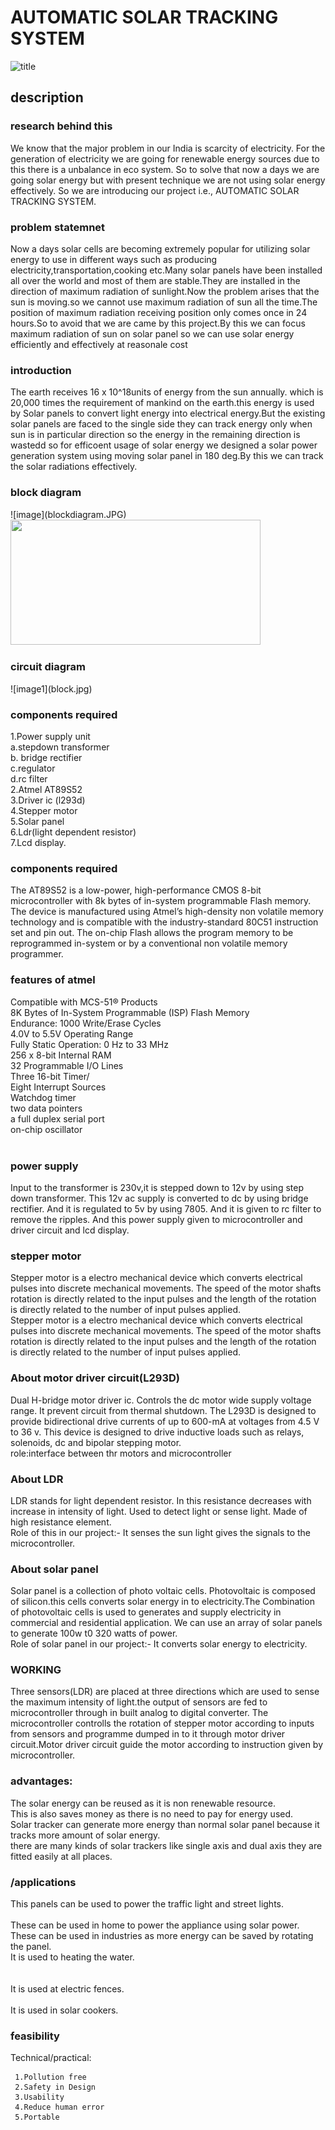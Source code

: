  <h1>AUTOMATIC SOLAR TRACKING SYSTEM</h1>
 
![title](https://user-images.githubusercontent.com/53783352/71420989-23785b80-269e-11ea-87be-2d12f223b92e.jpg)


 <h2>description</h2>
 
<h3>research behind this</h3>
<p>We know that the major problem in  our India is scarcity of electricity. For the generation of electricity we are going for renewable energy sources due to this there is a unbalance in eco system.
So to solve that now a days we are going solar energy but with present technique we are not using solar energy effectively.
So we are introducing our project i.e., AUTOMATIC SOLAR TRACKING SYSTEM.</p>
<h3>problem statemnet</h3>
 <p>Now a days solar cells are becoming extremely popular for utilizing solar energy to use in different ways such as producing electricity,transportation,cooking etc.Many solar panels have been installed all over the world and most of them are stable.They are installed in the direction of maximum radiation of sunlight.Now the problem arises that the sun is moving.so we cannot use maximum radiation of sun all the time.The position of maximum radiation receiving position only comes once in 24 hours.So to avoid that we are came by this project.By this we can focus maximum radiation of sun on solar panel so we can use solar energy efficiently and effectively at reasonale cost</p>
 
 <h3>introduction</h3>
  <p>The earth receives 16 x 10^18units of energy from the sun annually. which is 20,000 times the requirement of mankind on the earth.this energy is used by Solar panels to convert light energy into electrical energy.But the existing solar panels are faced to the  single side they can track energy only when sun is in particular direction so the energy in the remaining direction is wastedd so for efficoent usage of solar energy we designed a solar power generation system using moving  solar panel in 180 deg.By this we can track the solar radiations effectively.</p>

 <h3>block diagram</h3>
![image](blockdiagram.JPG)
<img src="solar tracking sysem/cd.jpg" width="400" height="200">



 <h3>circuit diagram</h3>
 ![image1](block.jpg)
 <h3>components required</h3>
 1.Power supply unit
     <br/>
    a.stepdown transformer
   <br/>
    b. bridge rectifier<br/>
    c.regulator<br/>
    d.rc filter<br/>
2.Atmel AT89S52
<br/>
3.Driver ic (l293d)
<br/>
4.Stepper motor
<br/>
5.Solar panel
<br/>
6.Ldr(light dependent resistor)
<br/>
7.Lcd display.
<h3>components required</h3>
 <p>The AT89S52 is a low-power, high-performance CMOS 8-bit microcontroller with 8k bytes of in-system programmable Flash memory.
 The device is manufactured using Atmel’s high-density non volatile memory technology and is compatible with the industry-standard 80C51 instruction set and pin out. The on-chip Flash allows the program memory to be reprogrammed in-system or by a conventional non volatile memory programmer.</p>
 <h3> features of atmel</h3>
 Compatible with MCS-51® Products
 <br/>
8K Bytes of In-System Programmable (ISP) Flash Memory
<br/>
Endurance: 1000 Write/Erase Cycles
<br/>
4.0V to 5.5V Operating Range
<br/>
Fully Static Operation: 0 Hz to 33 MHz
<br/>
256 x 8-bit Internal RAM
<br/>
32 Programmable I/O Lines
<br/>
Three 16-bit Timer/
<br/>
Eight Interrupt Sources
<br/>
Watchdog timer
<br/>
 two data pointers
 <br/>
a full duplex serial port
<br/>
on-chip oscillator
<br/><br/>
<h3>power supply</h3>
  <p>Input to the transformer is 230v,it is stepped down to 12v by using step down transformer.
This 12v ac supply is converted to dc by using bridge rectifier.
And it is regulated to 5v by using 7805.
And it is given to rc filter to remove the ripples.
And this power supply given to microcontroller and driver circuit and lcd display.<p>
  <h3>stepper motor</h3>
  <p>Stepper motor is a electro mechanical device which converts electrical pulses into discrete mechanical movements.
The speed of the motor shafts rotation is directly related to the input pulses and the length of the rotation is directly related to the number of input pulses applied.
<br/>
Stepper motor is a electro mechanical device which converts electrical pulses into discrete mechanical movements.
The speed of the motor shafts rotation is directly related to the input pulses and the length of the rotation is directly related to the number of input pulses applied.
</p>
<h3>About motor driver circuit(L293D)</h3>
<p>Dual H-bridge motor driver ic.
Controls the dc motor 
 wide supply voltage range.
It prevent circuit from thermal shutdown. 
The L293D is designed to provide bidirectional drive currents of up to 600-mA at voltages from 4.5 V to 36 v.
This device is designed to drive inductive loads such as relays, solenoids, dc and bipolar stepping motor.
<br/>
role:interface between thr motors and microcontroller</p>
<h3>About LDR</h3>
<p>LDR stands for light dependent resistor.
In this resistance decreases with increase in intensity of  light.
Used to detect light or sense light.
Made of high resistance element.
  <br/>
    Role of this in our project:-
It senses the sun light gives the signals to the microcontroller.</p>
<h3>About solar panel</h3>
<p>Solar panel is a collection of photo voltaic cells.
Photovoltaic is composed of silicon.this cells
  converts solar energy in to electricity.The
Combination  of photovoltaic cells is used to generates and supply electricity in commercial and residential application.
We can use an array of solar panels to generate 100w t0 320 watts of power.
  <br/>
  Role of solar panel in our project:-
It converts  solar energy to electricity.
</p>
<h3>WORKING</h3>
<p>Three sensors(LDR) are placed at three directions which are used to sense  the  maximum intensity of light.the output of sensors are fed to microcontroller through in built analog to digital converter.
The microcontroller controlls the rotation of stepper motor according to inputs from sensors and programme dumped in to it through motor driver circuit.Motor driver circuit guide the motor according to instruction given by microcontroller.
</p>
<h3>advantages:</h3>
<p>The solar energy can be reused as it is non renewable resource.  <br/>
This is also saves money as there is no need to pay for energy used.  <br/>
Solar tracker can generate more energy than normal solar panel because it tracks more amount of solar energy.  <br/>
there are many kinds of solar trackers like single axis and dual axis they are fitted easily at all places.  <br/></p>
<h3>/applications</h3>
<p>This panels can be used to power the traffic light and street lights.<br/><br/>
These can be used in  home to power the appliance using  solar power.<br/>
These can be used in industries as more energy can be saved by rotating the panel.<br/>
It is used to heating the  water.<br/><br/><br/>
It is used at electric fences.<br/><br/>
It is used in solar cookers.<br/></p>

<h3>feasibility</h3>
<p>Technical/practical:
     
     1.Pollution free 
     2.Safety in Design 
     3.Usability  
     4.Reduce human error 
     5.Portable 
  <br/></p>









 

